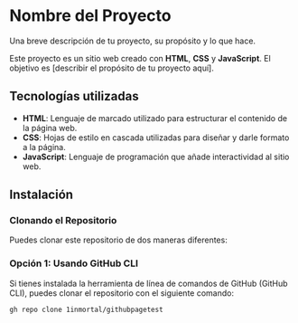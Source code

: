 # Nombre del Proyecto

Una breve descripción de tu proyecto, su propósito y lo que hace. 

Este proyecto es un sitio web creado con **HTML**, **CSS** y **JavaScript**. El objetivo es [describir el propósito de tu proyecto aquí].

## Tecnologías utilizadas

- **HTML**: Lenguaje de marcado utilizado para estructurar el contenido de la página web.
- **CSS**: Hojas de estilo en cascada utilizadas para diseñar y darle formato a la página.
- **JavaScript**: Lenguaje de programación que añade interactividad al sitio web.

## Instalación

### Clonando el Repositorio

Puedes clonar este repositorio de dos maneras diferentes:

### Opción 1: Usando GitHub CLI

Si tienes instalada la herramienta de línea de comandos de GitHub (GitHub CLI), puedes clonar el repositorio con el siguiente comando:

```bash
gh repo clone 1inmortal/githubpagetest




